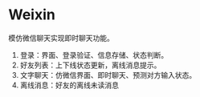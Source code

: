 # Weixin
模仿微信聊天实现即时聊天功能。
1.	登录：界面、登录验证、信息存储、状态判断。
2.	好友列表：上下线状态更新，离线消息提示。
3.	文字聊天：仿微信界面、即时聊天、预测对方输入状态。
4.	离线消息：好友的离线未读消息

